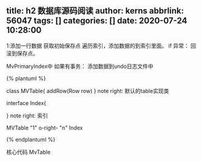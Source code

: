 title: h2 数据库源码阅读
author: kerns
abbrlink: 56047
tags: []
categories: []
date: 2020-07-24 10:28:00
---
1:添加一行数据
获取初始保存点
遍历索引，添加数据的到索引里面。
if 异常：
   回滚到保存点。

MvPrimaryIndex中
如果有事务：
   添加数据到undo日志文件中

   
{% plantuml %}

   class MVTable{
      addRow(Row row)
   } 
   note right: 默认的table实现类
   
   interface Index{
   
   }
   note right: 索引
   
   MVTable "1" o-right- "n" Index
  
{% endplantuml %}

核心代码 MvTable
```
 
```
